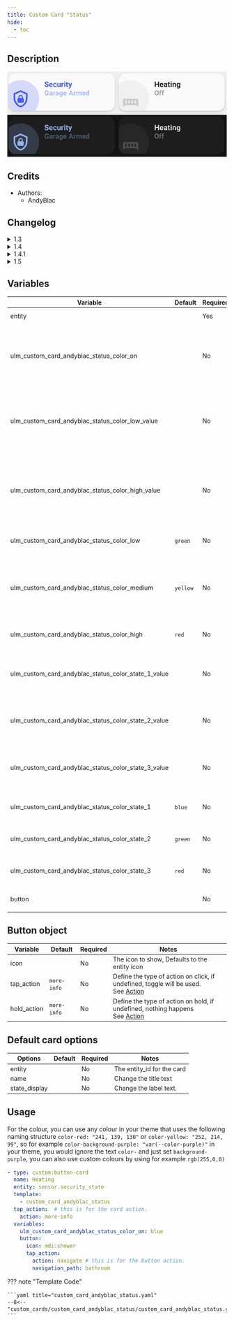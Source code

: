 ```yaml
---
title: Custom Card "Status"
hide:
  - toc
---
```

<!-- markdownlint-disable MD046 -->

## Description

![example-image-light](../../assets/img/custom_card_andyblac_status/custom_card_andyblac_status_light.png)
![example-image-dark](../../assets/img/custom_card_andyblac_status/custom_card_andyblac_status_dark.png)

## Credits

- Authors:
    - AndyBlac

## Changelog

<details>
<summary>1.3</summary>
Initial release
</details>
<details>
<summary>1.4</summary>
add support for custom colours by using `rgb()`
</details>
<details>
<summary>1.4.1</summary>
tweak entity error icon colour, so it matches the system default
</details>
<details>
<summary>1.5</summary>
fix state to show precision set
add support for low/med/high status colours
add support for 3 status value colours
</details>

## Variables

| Variable                                             | Default     | Required  | Notes                                                                                                 |
|------------------------------------------------------|-------------|-----------|-------------------------------------------------------------------------------------------------------|
| entity                                               |             | Yes       | The status entity                                                                                     |
| ulm_custom_card_andyblac_status_color_on             |             | No        | This lets you change the colour of the icon and background, when state is 'on'                        |
| ulm_custom_card_andyblac_status_color_low_value      |             | No        | This lets you enable the low color state, enter the value for the color if it falls below this value  |
| ulm_custom_card_andyblac_status_color_high_value     |             | No        | This lets you enable the high color state, enter the value for the color if it rises above this value |
| ulm_custom_card_andyblac_status_color_low            | `green`     | No        | The color used for the lower state value                                                              |
| ulm_custom_card_andyblac_status_color_medium         | `yellow`    | No        | The color use when the state value is between the lower and higher set pionts                         |
| ulm_custom_card_andyblac_status_color_high           | `red`       | No        | The color for the lower state value                                                                   |
| ulm_custom_card_andyblac_status_color_state_1_value  |             | No        | This lets you change the colour, when the state equals this value                                     |
| ulm_custom_card_andyblac_status_color_state_2_value  |             | No        | This lets you change the colour, when the state equals this value                                     |
| ulm_custom_card_andyblac_status_color_state_3_value  |             | No        | This lets you change the colour, when the state equals this value                                     |
| ulm_custom_card_andyblac_status_color_state_1        | `blue`      | No        | The color used for the state_1 state value                                                            |
| ulm_custom_card_andyblac_status_color_state_2        | `green`     | No        | The color used for the state_2 state value                                                            |
| ulm_custom_card_andyblac_status_color_state_3        | `red`       | No        | The color used for the state_3 state value                                                            |
| button                                               |             | No        | The button object (see below)                                                                         |

## Button object

| Variable                                 | Default     | Required  | Notes                                                                          |
|------------------------------------------|-------------|-----------|--------------------------------------------------------------------------------|
| icon		                                 |             | No	       | The icon to show, Defaults to the entity icon                                  |
| tap_action                               | `more-info` | No        | Define the type of action on click, if undefined, toggle will be used.</br>See [Action](https://github.com/custom-cards/button-card#Action) |
| hold_action                              | `more-info` | No        | Define the type of action on hold, if undefined, nothing happens</br> See [Action](https://github.com/custom-cards/button-card#Action) |

## Default card options

| Options                                  | Default         | Required         | Notes                      |
|------------------------------------------|-----------------|------------------|----------------------------|
| entity                                   |                 | No               | The entity_id for the card |
| name                                     |                 | No               | Change the title text      |
| state_display                            |                 | No               | Change the label text.     |

## Usage

For the colour, you can use any colour in your theme that uses the following naming structure `color-red: "241, 139, 130"` or `color-yellow: "252, 214, 99"`,
so for example `color-background-purple: "var(--color-purple)"` in your theme, you would ignore the text `color-` and just set `background-purple`,
you can also use custom colours by using for example `rgb(255,0,0)`

```yaml
- type: custom:button-card
  name: Heating
  entity: sensor.security_state
  template:
    - custom_card_andyblac_status
  tap_action:  # this is for the card action.
    action: more-info
  variables:
    ulm_custom_card_andyblac_status_color_on: blue
    button:
      icon: mdi:shower
      tap_action:
        action: navigate # this is for the button action.
        navigation_path: bathroom
```

??? note "Template Code"

    ```yaml title="custom_card_andyblac_status.yaml"
    --8<-- "custom_cards/custom_card_andyblac_status/custom_card_andyblac_status.yaml"
    ```

